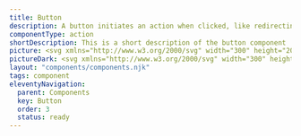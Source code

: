 ```yaml
---
title: Button
description: A button initiates an action when clicked, like redirecting to a new page or submitting a form. It's a key element for interaction and action.
componentType: action
shortDescription: This is a short description of the button component
picture: <svg xmlns="http://www.w3.org/2000/svg" width="300" height="200" fill="none" aria-labelledby="buttonTitle buttonDesc" role="img"><title id="buttonTitle">Illustration of button component.</title><desc id="buttonDesc">An illustrated button component representing button component card.</desc><path fill="#36F" d="M216.269 77H83.7313c-1.5694 0-2.8417 1.2723-2.8417 2.8417v40.3163c0 1.57 1.2723 2.842 2.8417 2.842H216.269c1.569 0 2.842-1.272 2.842-2.842V79.8417c0-1.5694-1.273-2.8417-2.842-2.8417Z"/><path fill="#F4F4F4" d="M119.075 108.5V93.3792h4.495c1.029 0 1.928.1228 2.697.3687.783.2459 1.39.6377 1.821 1.1755.445.5379.668 1.2524.668 2.1437 0 .753-.192 1.4368-.576 2.0515-.369.5992-.914 1.0144-1.637 1.2444v.093c.907.169 1.645.553 2.213 1.152.584.599.876 1.421.876 2.466 0 .984-.246 1.806-.738 2.467-.476.661-1.144 1.152-2.005 1.475-.86.323-1.859.484-2.996.484h-4.818Zm1.913-8.6898h2.236c1.291 0 2.221-.223 2.789-.6686.569-.4456.853-1.0526.853-1.8209 0-.876-.3-1.4983-.899-1.8671-.584-.3688-1.467-.5532-2.651-.5532h-2.328v4.9098Zm0 7.1688h2.628c1.306 0 2.32-.238 3.043-.715.722-.492 1.083-1.245 1.083-2.259 0-.937-.361-1.621-1.083-2.051-.707-.446-1.721-.669-3.043-.669h-2.628v5.694Zm14.727 1.798c-1.183 0-2.052-.369-2.605-1.107-.553-.753-.83-1.844-.83-3.273v-7.0994h1.913v6.8464c0 1.044.162 1.805.485 2.281.338.477.875.715 1.613.715.584 0 1.099-.146 1.544-.438.461-.307.953-.791 1.476-1.452v-7.9524h1.89V108.5h-1.568l-.161-1.752h-.069c-.523.615-1.076 1.107-1.66 1.475-.584.369-1.26.554-2.028.554Zm12.791 0c-1.198 0-2.036-.346-2.512-1.038-.461-.691-.692-1.59-.692-2.697v-6.2001h-1.659v-1.4291l1.752-.1152.23-3.1348h1.59v3.1348h3.02v1.5443h-3.02v6.2241c0 .691.123 1.229.369 1.613.261.369.715.553 1.36.553.2 0 .415-.03.646-.092.23-.077.438-.146.622-.207l.369 1.429c-.308.107-.646.199-1.014.276-.354.092-.707.139-1.061.139Zm7.338 0c-1.198 0-2.036-.346-2.512-1.038-.461-.691-.692-1.59-.692-2.697v-6.2001h-1.659v-1.4291l1.752-.1152.23-3.1348h1.591v3.1348h3.019v1.5443h-3.019v6.2241c0 .691.123 1.229.368 1.613.262.369.715.553 1.36.553.2 0 .415-.03.646-.092.23-.077.438-.146.622-.207l.369 1.429c-.307.107-.645.199-1.014.276-.354.092-.707.139-1.061.139Zm8.303 0c-.906 0-1.759-.231-2.558-.692-.784-.461-1.421-1.129-1.913-2.005-.477-.876-.715-1.929-.715-3.158 0-1.26.238-2.328.715-3.2041.492-.876 1.129-1.5444 1.913-2.0054.799-.461 1.652-.6915 2.558-.6915.922 0 1.775.2305 2.559.6915.784.461 1.414 1.1294 1.89 2.0054.492.8761.738 1.9441.738 3.2041 0 1.229-.246 2.282-.738 3.158-.476.876-1.106 1.544-1.89 2.005-.784.461-1.637.692-2.559.692Zm0-1.568c.969 0 1.745-.392 2.329-1.175.599-.799.898-1.837.898-3.112 0-1.291-.299-2.336-.898-3.135-.584-.7991-1.36-1.1986-2.329-1.1986-.952 0-1.728.3995-2.328 1.1986-.599.799-.899 1.844-.899 3.135 0 1.275.3 2.313.899 3.112.6.783 1.376 1.175 2.328 1.175Zm8.137 1.291V97.2976h1.567l.162 1.6135h.069c.538-.5378 1.106-.9835 1.706-1.3369.599-.3688 1.283-.5532 2.051-.5532 1.183 0 2.044.3765 2.582 1.1294.553.7376.829 1.821.829 3.2506v7.099h-1.89v-6.846c0-1.045-.169-1.8055-.507-2.2819-.338-.4764-.876-.7146-1.613-.7146-.569 0-1.084.146-1.545.438-.445.292-.952.7222-1.521 1.2905v8.114h-1.89Z"/><path stroke="#36F" stroke-width="2" d="M216.269 77H83.7313c-1.5694 0-2.8417 1.2723-2.8417 2.8417v40.3163c0 1.57 1.2723 2.842 2.8417 2.842H216.269c1.569 0 2.842-1.272 2.842-2.842V79.8417c0-1.5694-1.273-2.8417-2.842-2.8417Z"/></svg>
pictureDark: <svg xmlns="http://www.w3.org/2000/svg" width="300" height="200" fill="none" aria-labelledby="buttonDarkTitle buttonDarkDesc" role="img"><title id="buttonDarkTitle">Illustration of button component.</title><desc id="buttonDarkDesc">An illustrated button component representing button component card.</desc><path fill="#5985FF" d="M216.269 77H83.7313c-1.5694 0-2.8417 1.2723-2.8417 2.8417v40.3163c0 1.57 1.2723 2.842 2.8417 2.842H216.269c1.569 0 2.842-1.272 2.842-2.842V79.8417c0-1.5694-1.273-2.8417-2.842-2.8417Z"/><path fill="#222" d="M119.075 108.5V93.3792h4.495c1.029 0 1.928.1228 2.697.3687.783.2459 1.39.6377 1.821 1.1755.445.5379.668 1.2524.668 2.1437 0 .753-.192 1.4368-.576 2.0515-.369.5992-.914 1.0144-1.637 1.2444v.093c.907.169 1.645.553 2.213 1.152.584.599.876 1.421.876 2.466 0 .984-.246 1.806-.738 2.467-.476.661-1.144 1.152-2.005 1.475-.86.323-1.859.484-2.996.484h-4.818Zm1.913-8.6898h2.236c1.291 0 2.221-.223 2.789-.6686.569-.4456.853-1.0526.853-1.8209 0-.876-.3-1.4983-.899-1.8671-.584-.3688-1.467-.5532-2.651-.5532h-2.328v4.9098Zm0 7.1688h2.628c1.306 0 2.32-.238 3.043-.715.722-.492 1.083-1.245 1.083-2.259 0-.937-.361-1.621-1.083-2.051-.707-.446-1.721-.669-3.043-.669h-2.628v5.694Zm14.727 1.798c-1.183 0-2.052-.369-2.605-1.107-.553-.753-.83-1.844-.83-3.273v-7.0994h1.913v6.8464c0 1.044.162 1.805.485 2.281.338.477.875.715 1.613.715.584 0 1.099-.146 1.544-.438.461-.307.953-.791 1.476-1.452v-7.9524h1.89V108.5h-1.568l-.161-1.752h-.069c-.523.615-1.076 1.107-1.66 1.475-.584.369-1.26.554-2.028.554Zm12.791 0c-1.198 0-2.036-.346-2.512-1.038-.461-.691-.692-1.59-.692-2.697v-6.2001h-1.659v-1.4291l1.752-.1152.23-3.1348h1.59v3.1348h3.02v1.5443h-3.02v6.2241c0 .691.123 1.229.369 1.613.261.369.715.553 1.36.553.2 0 .415-.03.646-.092.23-.077.438-.146.622-.207l.369 1.429c-.308.107-.646.199-1.014.276-.354.092-.707.139-1.061.139Zm7.338 0c-1.198 0-2.036-.346-2.512-1.038-.461-.691-.692-1.59-.692-2.697v-6.2001h-1.659v-1.4291l1.752-.1152.23-3.1348h1.591v3.1348h3.019v1.5443h-3.019v6.2241c0 .691.123 1.229.368 1.613.262.369.715.553 1.36.553.2 0 .415-.03.646-.092.23-.077.438-.146.622-.207l.369 1.429c-.307.107-.645.199-1.014.276-.354.092-.707.139-1.061.139Zm8.303 0c-.906 0-1.759-.231-2.558-.692-.784-.461-1.421-1.129-1.913-2.005-.477-.876-.715-1.929-.715-3.158 0-1.26.238-2.328.715-3.2041.492-.876 1.129-1.5444 1.913-2.0054.799-.461 1.652-.6915 2.558-.6915.922 0 1.775.2305 2.559.6915.784.461 1.414 1.1294 1.89 2.0054.492.8761.738 1.9441.738 3.2041 0 1.229-.246 2.282-.738 3.158-.476.876-1.106 1.544-1.89 2.005-.784.461-1.637.692-2.559.692Zm0-1.568c.969 0 1.745-.392 2.329-1.175.599-.799.898-1.837.898-3.112 0-1.291-.299-2.336-.898-3.135-.584-.7991-1.36-1.1986-2.329-1.1986-.952 0-1.728.3995-2.328 1.1986-.599.799-.899 1.844-.899 3.135 0 1.275.3 2.313.899 3.112.6.783 1.376 1.175 2.328 1.175Zm8.137 1.291V97.2976h1.567l.162 1.6135h.069c.538-.5378 1.106-.9835 1.706-1.3369.599-.3688 1.283-.5532 2.051-.5532 1.183 0 2.044.3765 2.582 1.1294.553.7376.829 1.821.829 3.2506v7.099h-1.89v-6.846c0-1.045-.169-1.8055-.507-2.2819-.338-.4764-.876-.7146-1.613-.7146-.569 0-1.084.146-1.545.438-.445.292-.952.7222-1.521 1.2905v8.114h-1.89Z"/><path stroke="#5985FF" stroke-width="2" d="M216.269 77H83.7313c-1.5694 0-2.8417 1.2723-2.8417 2.8417v40.3163c0 1.57 1.2723 2.842 2.8417 2.842H216.269c1.569 0 2.842-1.272 2.842-2.842V79.8417c0-1.5694-1.273-2.8417-2.842-2.8417Z"/></svg>
layout: "components/components.njk"
tags: component
eleventyNavigation:
  parent: Components
  key: Button
  order: 3
  status: ready
---
```

